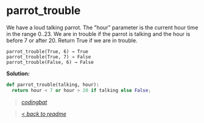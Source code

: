 # parrot_trouble

We have a loud talking parrot. The "hour" parameter is the current hour time in the range 0..23. We are in trouble if the parrot is talking and the hour is before 7 or after 20. Return True if we are in trouble.

```
parrot_trouble(True, 6) → True
parrot_trouble(True, 7) → False
parrot_trouble(False, 6) → False
```

**Solution:**

```python
def parrot_trouble(talking, hour):
  return hour < 7 or hour > 20 if talking else False;
```

> _[codingbat](https://codingbat.com/prob/p166884)_

> [< _back to readme_](FINDREPLACEREADME)